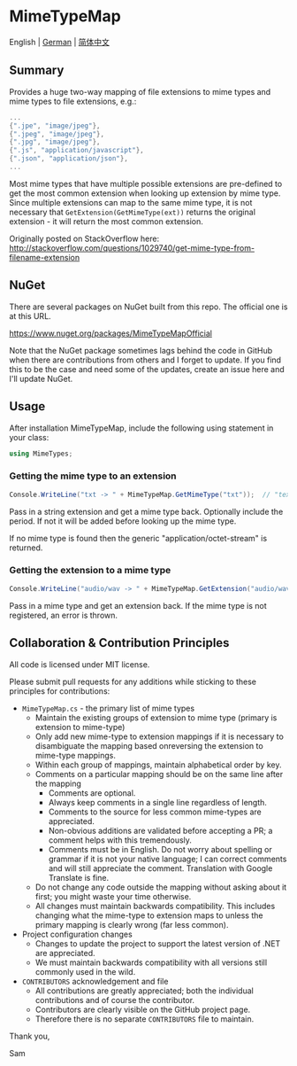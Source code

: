 # MimeTypeMap

English | [German](README-de-DE.md) | [简体中文](README-zh-Hans.md)

## Summary
Provides a huge two-way mapping of file extensions to mime types and mime types to file extensions, e.g.:

```c#
...
{".jpe", "image/jpeg"},
{".jpeg", "image/jpeg"},
{".jpg", "image/jpeg"},
{".js", "application/javascript"},
{".json", "application/json"},
...
```

Most mime types that have multiple possible extensions are pre-defined to get the most common extension when looking
up extension by mime type. Since multiple extensions can map to the same mime type, it is not necessary that `GetExtension(GetMimeType(ext))` returns the original extension - it will return the most common extension.

Originally posted on StackOverflow here: http://stackoverflow.com/questions/1029740/get-mime-type-from-filename-extension

## NuGet

There are several packages on NuGet built from this repo. The official one is at this URL.

https://www.nuget.org/packages/MimeTypeMapOfficial

Note that the NuGet package sometimes lags behind the code in GitHub when there are contributions from others and I forget to update. If you find this to be the case and need some of the updates, create an issue here and I'll update NuGet.

## Usage

After installation MimeTypeMap, include the following using statement in your class:

```cs
using MimeTypes;
```

### Getting the mime type to an extension

```cs
Console.WriteLine("txt -> " + MimeTypeMap.GetMimeType("txt"));  // "text/plain"
```

Pass in a string extension and get a mime type back. Optionally include the period. If not it will be added before looking up the mime type.

If no mime type is found then the generic "application/octet-stream" is returned.

### Getting the extension to a mime type

```cs
Console.WriteLine("audio/wav -> " + MimeTypeMap.GetExtension("audio/wav")); // ".wav"
```

Pass in a mime type and get an extension back. If the mime type is not registered, an error is thrown.

## Collaboration & Contribution Principles

All code is licensed under MIT license.

Please submit pull requests for any additions while sticking to these principles for contributions:

* `MimeTypeMap.cs` - the primary list of mime types
  * Maintain the existing groups of extension to mime type (primary is extension to mime-type)
  * Only add new mime-type to extension mappings if it is necessary to disambiguate the mapping based onreversing the extension to mime-type mappings.
  * Within each group of mappings, maintain alphabetical order by key.
  * Comments on a particular mapping should be on the same line after the mapping
    * Comments are optional.
    * Always keep comments in a single line regardless of length.
    * Comments to the source for less common mime-types are appreciated.
    * Non-obvious additions are validated before accepting a PR; a comment helps with this tremendously.
    * Comments must be in English. Do not worry about spelling or grammar if it is not your native language; I can correct comments and will still appreciate the comment. Translation with Google Translate is fine.
  * Do not change any code outside the mapping without asking about it first; you might waste your time otherwise.
  * All changes must maintain backwards compatibility. This includes changing what the mime-type to extension maps to unless the primary mapping is clearly wrong (far less common).
* Project configuration changes
  *  Changes to update the project to support the latest version of .NET are appreciated.
  *  We must maintain backwards compatibility with all versions still commonly used in the wild.
* `CONTRIBUTORS` acknowledgement and file
  * All contributions are greatly appreciated; both the individual contributions and of course the contributor.
  * Contributors are clearly visible on the GitHub project page.
  * Therefore there is no separate `CONTRIBUTORS` file to maintain.
  
Thank you,

Sam
